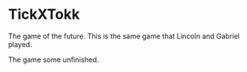 # TickXTokk
The game of the future. 
This is the same game that Lincoln and Gabriel played.

The game some unfinished.
